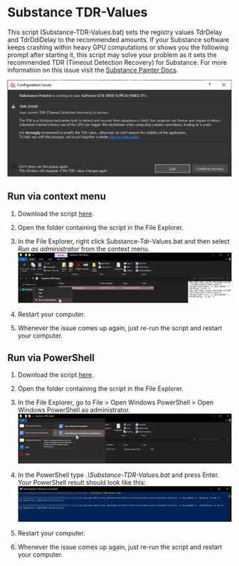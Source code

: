 # Substance TDR-Values
This script (Substance-TDR-Values.bat) sets the registry values TdrDelay and TdrDdiDelay to the recommended amounts.
If your Substance software keeps crashing within heavy GPU computations or shows you the following prompt after starting it, this script may solve your problem as it sets the recommended TDR (Timeout Detection Recovery) for Substance.
For more information on this issue visit the [Substance Painter Docs](https://docs.substance3d.com/spdoc/gpu-drivers-crash-with-long-computations-128745489.html).

![Substance Configuration Issues](Screenshots/Configuration-Issues.png)


## Run via context menu

1) Download the script [here](../../raw/master/Substance-TDR-Values.bat).

2) Open the folder containing the script in the File Explorer.

3) In the File Explorer, right click Substance-Tdr-Values.bat and then select *Run as administrator* from the context menu.
![Run as administrator from context menu](Screenshots/Run-as-administrator.png)

4) Restart your computer.

5) Whenever the issue comes up again, just re-run the script and restart your computer.


## Run via PowerShell

1) Download the script [here](../../raw/master/Substance-TDR-Values.bat).

2) Open the folder containing the script in the File Explorer.

3) In the File Explorer, go to File > Open Windows PowerShell > Open Windows PowerShell as administrator.
![Open Windows PowerShell as administrator menu](Screenshots/Open-PowerShell.png)

4) In the PowerShell type *.\Substance-TDR-Values.bat* and press Enter. Your PowerShell result should look like this:
![PowerShell command and result](Screenshots/PowerShell.png)

5) Restart your computer.

6) Whenever the issue comes up again, just re-run the script and restart your computer.
